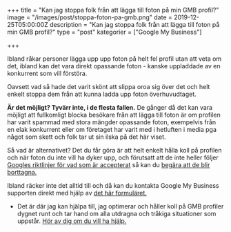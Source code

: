 +++
title = "Kan jag stoppa folk från att lägga till foton på min GMB profil?"
image = "/images/post/stoppa-foton-pa-gmb.png"
date = 2019-12-25T05:00:00Z
description = "Kan jag stoppa folk från att lägga till foton på min GMB profil?"
type = "post"
kategorier = ["Google My Business"]

+++

Ibland  råkar personer lägga upp upp foton på helt fel profil utan att veta om det, ibland kan det vara direkt opassande foton - kanske uppladdade av en konkurrent som vill förstöra.  
  
Oavsett vad så hade det varit skönt att slippa oroa sig över det och helt enkelt stoppa dem från att kunna ladda upp foton överhuvudtaget.

**Är det möjligt? Tyvärr inte, i de flesta fallen.** De gånger då det kan vara möjligt att fullkomligt blocka besökare från att lägga till foton är om profilen har varit spammad med stora mängder opassande foton, exempelvis från en elak konkurrent eller om företaget har varit med i hetluften i media pga något som skett och folk tar ut sin ilska på det här viset. 

Så vad är alternativet? Det du får göra är att helt enkelt hålla koll på profilen och när foton du inte vill ha dyker upp, och förutsatt att de inte heller följer [Googles riktlinjer för vad som är accepterat](https://support.google.com/contributionpolicy/answer/7400114) så kan du [begära att de blir borttagna.](https://support.google.com/business/answer/6130451)

Ibland räcker inte det alltid till och då kan du kontakta Google My Business supporten direkt med hjälp av [det här formuläret.](https://support.google.com/business/contact/business_other_problem)

* Det är där jag kan hjälpa till, jag optimerar och håller koll på GMB profiler dygnet runt och tar hand om alla utdragna och tråkiga situationer som uppstår. [Hör av dig om du vill ha hjälp.](http://localhost:1313/kontakt/)
